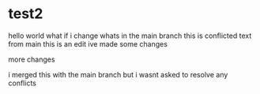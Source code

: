 # test2

hello world what if i change whats in the main branch this is conflicted text from main
this is an edit
ive made some changes

more changes

i merged this with the main branch but i wasnt asked to resolve any conflicts
